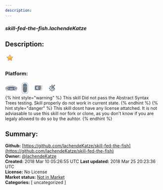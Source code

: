 ```yaml
---
description: 
---
```


### _skill-fed-the-fish.lachendeKatze_  
## Description:  
  
  
![](../.gitbook/assets/star.png)  
  
### Platform:  
 ![Mark I](../.gitbook/assets/mark-1-icon.png)  ![Mark II](../.gitbook/assets/mark-2-icon.png)  ![Picroft](../.gitbook/assets/picroft-icon.png)  ![plasmoid](../.gitbook/assets/kde.png)   
{% hint style="warning" %}
This skill Did not pass the Abstract Syntax Trees testing. Skill properly do not work in current state.
{% endhint %}
{% hint style="danger" %}
This skill dosnt have any license attatched. It is not adviasable to use this skill nor fork or clone, as you don't know if you are legaly allowed to do so by the auhtor.
{% endhint %}
  
## Summary:  
**Github:** [https://github.com/lachendeKatze/skill-fed-the-fish](https://github.com/lachendeKatze/skill-fed-the-fish)  
**Owner:** [@lachendeKatze](https://github.com/lachendeKatze)  
**Created:** 2018 Mar 10 05:26:55 UTC  **Last updated:** 2018 Mar 25 20:23:36 UTC  
**License:** No License  
**Market status:** [Not in Market](https://market.mycroft.ai/skill/)  
**Categories:** [ uncategorized ]   
